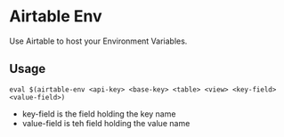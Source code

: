 # Airtable Env

Use Airtable to host your Environment Variables.

## Usage

```
eval $(airtable-env <api-key> <base-key> <table> <view> <key-field> <value-field>)
```

 - key-field is the field holding the key name
 - value-field is teh field holding the value name

